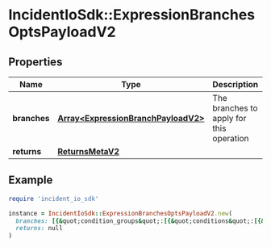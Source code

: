 # IncidentIoSdk::ExpressionBranchesOptsPayloadV2

## Properties

| Name | Type | Description | Notes |
| ---- | ---- | ----------- | ----- |
| **branches** | [**Array&lt;ExpressionBranchPayloadV2&gt;**](ExpressionBranchPayloadV2.md) | The branches to apply for this operation |  |
| **returns** | [**ReturnsMetaV2**](ReturnsMetaV2.md) |  |  |

## Example

```ruby
require 'incident_io_sdk'

instance = IncidentIoSdk::ExpressionBranchesOptsPayloadV2.new(
  branches: [{&quot;condition_groups&quot;:[{&quot;conditions&quot;:[{&quot;operation&quot;:&quot;one_of&quot;,&quot;param_bindings&quot;:[{&quot;array_value&quot;:[{&quot;literal&quot;:&quot;SEV123&quot;,&quot;reference&quot;:&quot;incident.severity&quot;}],&quot;value&quot;:{&quot;literal&quot;:&quot;SEV123&quot;,&quot;reference&quot;:&quot;incident.severity&quot;}}],&quot;subject&quot;:&quot;incident.severity&quot;}]}],&quot;result&quot;:{&quot;array_value&quot;:[{&quot;literal&quot;:&quot;SEV123&quot;,&quot;reference&quot;:&quot;incident.severity&quot;}],&quot;value&quot;:{&quot;literal&quot;:&quot;SEV123&quot;,&quot;reference&quot;:&quot;incident.severity&quot;}}}],
  returns: null
)
```

